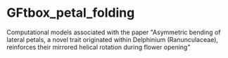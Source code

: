 # GFtbox_petal_folding
Computational models associated with the paper "Asymmetric bending of lateral petals, a novel trait originated within Delphinium (Ranunculaceae), reinforces their mirrored helical rotation during flower opening"
